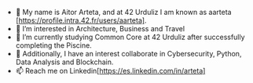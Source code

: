- 👋 My name is Aitor Arteta, and at 42 Urduliz I am known as aarteta [https://profile.intra.42.fr/users/aarteta].
- 👀 I’m interested in Architecture, Business and Travel
- 🌱 I’m currently studying Common Core at 42 Urduliz after successfully completing the Piscine.
- 🚀 Additionally, I have an interest collaborate in Cybersecurity, Python, Data Analysis and Blockchain.
- 📫 Reach me on Linkedin[https://es.linkedin.com/in/arteta]
